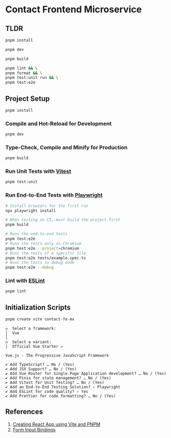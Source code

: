 # Contact Frontend Microservice

## TLDR

```bash
pnpm install

pnpm dev

pnpm build

pnpm lint && \
pnpm format && \
pnpm test:unit run && \
pnpm test:e2e
```

## Project Setup

```sh
pnpm install
```

### Compile and Hot-Reload for Development

```sh
pnpm dev
```

### Type-Check, Compile and Minify for Production

```sh
pnpm build
```

### Run Unit Tests with [Vitest](https://vitest.dev/)

```sh
pnpm test:unit
```

### Run End-to-End Tests with [Playwright](https://playwright.dev)

```sh
# Install browsers for the first run
npx playwright install

# When testing on CI, must build the project first
pnpm build

# Runs the end-to-end tests
pnpm test:e2e
# Runs the tests only on Chromium
pnpm test:e2e --project=chromium
# Runs the tests of a specific file
pnpm test:e2e tests/example.spec.ts
# Runs the tests in debug mode
pnpm test:e2e --debug
```

### Lint with [ESLint](https://eslint.org/)

```sh
pnpm lint
```

## Initialization Scripts

```bash
pnpm create vite contact-fe-mx
```

```
◇  Select a framework:
│  Vue
│
◇  Select a variant:
│  Official Vue Starter ↗

Vue.js - The Progressive JavaScript Framework

✔ Add TypeScript? … No / (Yes)
✔ Add JSX Support? … No / (Yes)
✔ Add Vue Router for Single Page Application development? … No / (Yes)
✔ Add Pinia for state management? … No / (Yes)
✔ Add Vitest for Unit Testing? … No / (Yes)
✔ Add an End-to-End Testing Solution? › Playwright
✔ Add ESLint for code quality? › Yes
✔ Add Prettier for code formatting? … No / (Yes)
```

## References

1. [Creating React App using Vite and PNPM](https://medium.com/@sahu.jyotirmaya26/creating-react-app-using-vite-and-pnpm-746bb0f9a0c2)
2. [Form Input Bindings](https://vuejs.org/guide/essentials/forms)

